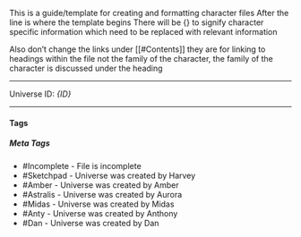 This is a guide/template for creating and formatting character files 
After the line is where the template begins
There will be {} to signify character specific information which need to be replaced with relevant information

Also don’t change the links under [[#Contents]] they are for linking to headings within the file not the family of the character, the family of the character is discussed under the heading



---
Universe ID: *{ID}*






---
#### Tags
##### Meta Tags
- #Incomplete - File is incomplete
- #Sketchpad - Universe was created by Harvey
- #Amber - Universe was created by Amber
- #Astralis - Universe was created by Aurora
- #Midas  - Universe was created by Midas
- #Anty - Universe was created by Anthony
- #Dan - Universe was created by Dan